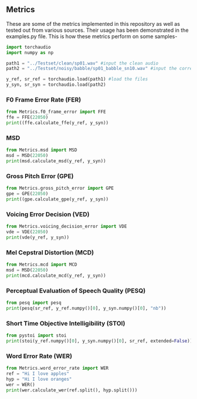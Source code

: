 ## Metrics

These are some of the metrics implemented in this repository as well as tested out from various sources. Their usage has been demonstrated in the examples.py file. This is how these metrics perform on some samples-


```python
import torchaudio
import numpy as np

path1 = "../Testset/clean/sp01.wav" #input the clean audio
path2 = "../Testset/noisy/babble/sp01_babble_sn10.wav" #input the corresponding noisy audio

y_ref, sr_ref = torchaudio.load(path1) #load the files
y_syn, sr_syn = torchaudio.load(path2)

```

### F0 Frame Error Rate (FER)

```python
from Metrics.f0_frame_error import FFE
ffe = FFE(22050)
print((ffe.calculate_ffe(y_ref, y_syn))

```

### MSD

```python
from Metrics.msd import MSD
msd = MSD(22050)
print(msd.calculate_msd(y_ref, y_syn))

```

### Gross Pitch Error (GPE)

```python
from Metrics.gross_pitch_error import GPE
gpe = GPE(22050)
print((gpe.calculate_gpe(y_ref, y_syn))

```

### Voicing Error Decision (VED)

```python
from Metrics.voicing_decision_error import VDE
vde = VDE(22050)
print(vde(y_ref, y_syn))

```

### Mel Cepstral Distortion (MCD)

```python
from Metrics.mcd import MCD
msd = MSD(22050)
print(mcd.calculate_mcd(y_ref, y_syn))

```

### Perceptual Evaluation of Speech Quality (PESQ)

```python
from pesq import pesq
print(pesq(sr_ref, y_ref.numpy()[0], y_syn.numpy()[0], "nb"))

```

### Short Time Objective Intelligibility (STOI)

```python
from pystoi import stoi
print(stoi(y_ref.numpy()[0], y_syn.numpy()[0], sr_ref, extended=False))

```

### Word Error Rate (WER)

```python
from Metrics.word_error_rate import WER
ref = "Hi I love apples"
hyp = "Hi I love oranges"
wer = WER()
print(wer.calculate_wer(ref.split(), hyp.split()))

```